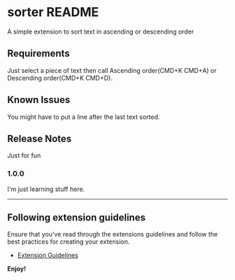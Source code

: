 # sorter README

A simple extension to sort text in ascending or descending order


## Requirements

Just select a piece of text then call Ascending order(CMD+K CMD+A) or Descending order(CMD+K CMD+D).


## Known Issues

You might have to put a line after the last text sorted.

## Release Notes

Just for fun

### 1.0.0

I'm just learning stuff here.

---

## Following extension guidelines

Ensure that you've read through the extensions guidelines and follow the best practices for creating your extension.

* [Extension Guidelines](https://code.visualstudio.com/api/references/extension-guidelines)


**Enjoy!**
